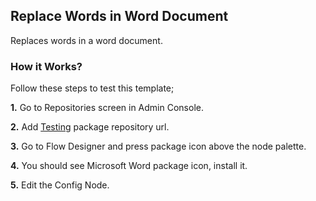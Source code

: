 ## Replace Words in Word Document

Replaces words in a word document.

### How it Works?

Follow these steps to test this template;

**1.** Go to Repositories screen in Admin Console.

**2.** Add [Testing](https://packages.robomotion.io/testing) package repository url.

**3.** Go to Flow Designer and press package icon above the node palette.

**4.** You should see Microsoft Word package icon, install it.

**5.** Edit the Config Node.
